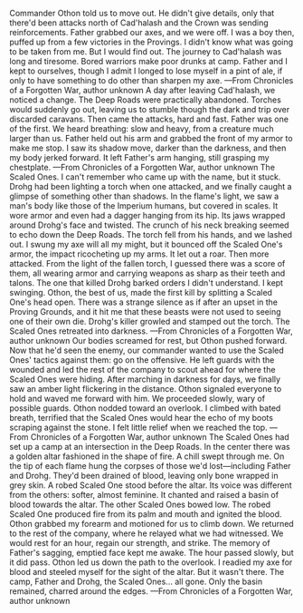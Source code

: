Commander Othon told us to move out. He didn't give details, only that there'd been attacks north of Cad'halash and the Crown was sending reinforcements. Father grabbed our axes, and we were off. I was a boy then, puffed up from a few victories in the Provings. I didn't know what was going to be taken from me. But I would find out.
The journey to Cad'halash was long and tiresome. Bored warriors make poor drunks at camp. Father and I kept to ourselves, though I admit I longed to lose myself in a pint of ale, if only to have something to do other than sharpen my axe.
—From Chronicles of a Forgotten War, author unknown
A day after leaving Cad'halash, we noticed a change. The Deep Roads were practically abandoned. Torches would suddenly go out, leaving us to stumble though the dark and trip over discarded caravans. Then came the attacks, hard and fast.
Father was one of the first. We heard breathing: slow and heavy, from a creature much larger than us. Father held out his arm and grabbed the front of my armor to make me stop. I saw its shadow move, darker than the darkness, and then my body jerked forward. It left Father's arm hanging, still grasping my chestplate.
—From Chronicles of a Forgotten War, author unknown
The Scaled Ones. I can't remember who came up with the name, but it stuck. Drohg had been lighting a torch when one attacked, and we finally caught a glimpse of something other than shadows. In the flame's light, we saw a man's body like those of the Imperium humans, but covered in scales. It wore armor and even had a dagger hanging from its hip. Its jaws wrapped around Drohg's face and twisted. The crunch of his neck breaking seemed to echo down the Deep Roads. The torch fell from his hands, and we lashed out.
I swung my axe will all my might, but it bounced off the Scaled One's armor, the impact ricocheting up my arms. It let out a roar. Then more attacked. From the light of the fallen torch, I guessed there was a score of them, all wearing armor and carrying weapons as sharp as their teeth and talons. The one that killed Drohg barked orders I didn't understand. I kept swinging.
Othon, the best of us, made the first kill by splitting a Scaled One's head open. There was a strange silence as if after an upset in the Proving Grounds, and it hit me that these beasts were not used to seeing one of their own die. Drohg's killer growled and stamped out the torch. The Scaled Ones retreated into darkness.
—From Chronicles of a Forgotten War, author unknown
Our bodies screamed for rest, but Othon pushed forward. Now that he'd seen the enemy, our commander wanted to use the Scaled Ones' tactics against them: go on the offensive. He left guards with the wounded and led the rest of the company to scout ahead for where the Scaled Ones were hiding.
After marching in darkness for days, we finally saw an amber light flickering in the distance. Othon signaled everyone to hold and waved me forward with him. We proceeded slowly, wary of possible guards. Othon nodded toward an overlook. I climbed with bated breath, terrified that the Scaled Ones would hear the echo of my boots scraping against the stone. I felt little relief when we reached the top.
—From Chronicles of a Forgotten War, author unknown
The Scaled Ones had set up a camp at an intersection in the Deep Roads. In the center there was a golden altar fashioned in the shape of fire. A chill swept through me. On the tip of each flame hung the corpses of those we'd lost—including Father and Drohg. They'd been drained of blood, leaving only bone wrapped in grey skin. A robed Scaled One stood before the altar. Its voice was different from the others: softer, almost feminine. It chanted and raised a basin of blood towards the altar. The other Scaled Ones bowed low. The robed Scaled One produced fire from its palm and mouth and ignited the blood.
Othon grabbed my forearm and motioned for us to climb down. We returned to the rest of the company, where he relayed what we had witnessed. We would rest for an hour, regain our strength, and strike.
The memory of Father's sagging, emptied face kept me awake. The hour passed slowly, but it did pass. Othon led us down the path to the overlook. I readied my axe for blood and steeled myself for the sight of the altar. But it wasn't there. The camp, Father and Drohg, the Scaled Ones... all gone. Only the basin remained, charred around the edges.
—From Chronicles of a Forgotten War, author unknown
